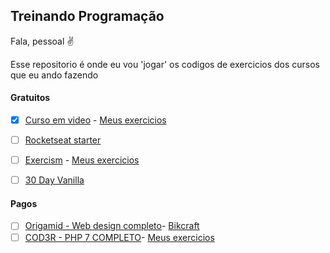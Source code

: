 ## Treinando Programação

Fala, pessoal ✌️

Esse repositorio é onde eu vou 'jogar' os codigos de exercicios dos cursos que eu ando fazendo 


#### Gratuitos 

- [x] [Curso em video](https://www.youtube.com/playlist?list=PLHz_AreHm4dlsK3Nr9GVvXCbpQyHQl1o1) - [Meus exercicios](https://github.com/MilenaCarecho/treinandoJavascript/tree/master/CursoEmVideo) 

- [ ] [Rocketseat starter](https://rocketseat.com.br/starter)

- [ ] [Exercism](https://exercism.io/) - [Meus exercicios](https://github.com/MilenaCarecho/treinandoJavascript/tree/master/EXERCISM) 

- [ ] [30 Day Vanilla](https://javascript30.com/)

#### Pagos

- [ ] [Origamid - Web design completo](https://www.origamid.com/)- [Bikcraft](https://github.com/MilenaCarecho/Bikcraft) 
- [ ] [COD3R - PHP 7 COMPLETO](https://www.udemy.com/course/php-7-completo/)- [Meus exercicios](https://github.com/MilenaCarecho/PHP7-COD3R) 
